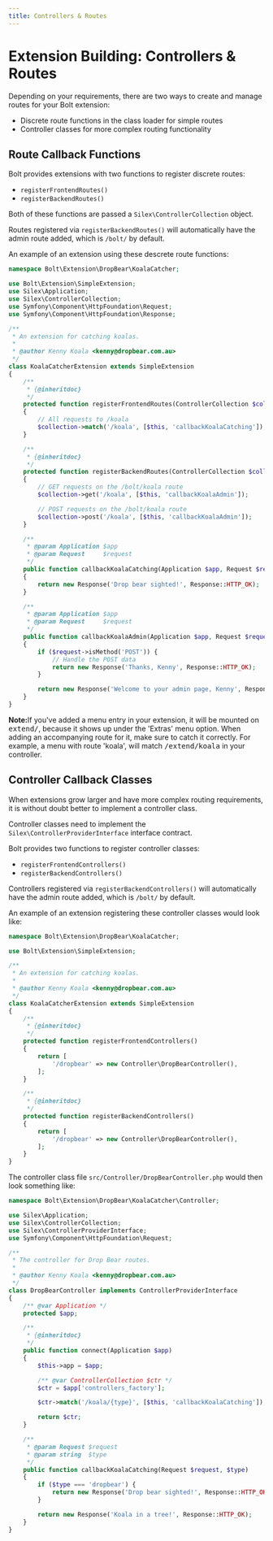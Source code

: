 ```yaml
---
title: Controllers & Routes
---
```

Extension Building: Controllers & Routes
========================================

Depending on your requirements, there are two ways to create and manage routes
for your Bolt extension:

  * Discrete route functions in the class loader for simple routes
  * Controller classes for more complex routing functionality

Route Callback Functions
------------------------

Bolt provides extensions with two functions to register discrete routes:

  * `registerFrontendRoutes()`
  * `registerBackendRoutes()`

Both of these functions are passed a `Silex\ControllerCollection` object.

Routes registered via `registerBackendRoutes()` will automatically have the
admin route added, which is `/bolt/` by default.

An example of an extension using these descrete route functions:

```php
namespace Bolt\Extension\DropBear\KoalaCatcher;

use Bolt\Extension\SimpleExtension;
use Silex\Application;
use Silex\ControllerCollection;
use Symfony\Component\HttpFoundation\Request;
use Symfony\Component\HttpFoundation\Response;

/**
 * An extension for catching koalas.
 *
 * @author Kenny Koala <kenny@dropbear.com.au>
 */
class KoalaCatcherExtension extends SimpleExtension
{
    /**
     * {@inheritdoc}
     */
    protected function registerFrontendRoutes(ControllerCollection $collection)
    {
        // All requests to /koala
        $collection->match('/koala', [$this, 'callbackKoalaCatching']);
    }

    /**
     * {@inheritdoc}
     */
    protected function registerBackendRoutes(ControllerCollection $collection)
    {
        // GET requests on the /bolt/koala route
        $collection->get('/koala', [$this, 'callbackKoalaAdmin']);

        // POST requests on the /bolt/koala route
        $collection->post('/koala', [$this, 'callbackKoalaAdmin']);
    }

    /**
     * @param Application $app
     * @param Request     $request
     */
    public function callbackKoalaCatching(Application $app, Request $request)
    {
        return new Response('Drop bear sighted!', Response::HTTP_OK);
    }

    /**
     * @param Application $app
     * @param Request     $request
     */
    public function callbackKoalaAdmin(Application $app, Request $request)
    {
        if ($request->isMethod('POST')) {
            // Handle the POST data
            return new Response('Thanks, Kenny', Response::HTTP_OK);
        }

        return new Response('Welcome to your admin page, Kenny', Response::HTTP_OK);
    }
}
```

<p class="note"> <strong>Note:</strong>If you've added a menu entry in your
extension, it will be mounted on <tt>extend/</tt>, because it shows up under
the 'Extras' menu option. When adding an accompanying route for it,  make sure
to catch it correctly. For example, a menu with route 'koala', will match
<tt>/extend/koala</tt> in your controller. </p>

Controller Callback Classes
---------------------------

When extensions grow larger and have more complex routing requirements, it is
without doubt better to implement a controller class.

Controller classes need to implement the `Silex\ControllerProviderInterface`
interface contract.

Bolt provides two functions to register controller classes:

  * `registerFrontendControllers()`
  * `registerBackendControllers()`

Controllers registered via `registerBackendControllers()` will automatically
have the admin route added, which is `/bolt/` by default.

An example of an extension registering these controller classes would look
like:

```php
namespace Bolt\Extension\DropBear\KoalaCatcher;

use Bolt\Extension\SimpleExtension;

/**
 * An extension for catching koalas.
 *
 * @author Kenny Koala <kenny@dropbear.com.au>
 */
class KoalaCatcherExtension extends SimpleExtension
{
    /**
     * {@inheritdoc}
     */
    protected function registerFrontendControllers()
    {
        return [
            '/dropbear' => new Controller\DropBearController(),
        ];
    }

    /**
     * {@inheritdoc}
     */
    protected function registerBackendControllers()
    {
        return [
            '/dropbear' => new Controller\DropBearController(),
        ];
    }
}
```

The controller class file `src/Controller/DropBearController.php` would
then look something like:

```php
namespace Bolt\Extension\DropBear\KoalaCatcher\Controller;

use Silex\Application;
use Silex\ControllerCollection;
use Silex\ControllerProviderInterface;
use Symfony\Component\HttpFoundation\Request;

/**
 * The controller for Drop Bear routes.
 *
 * @author Kenny Koala <kenny@dropbear.com.au>
 */
class DropBearController implements ControllerProviderInterface
{
    /** @var Application */
    protected $app;

    /**
     * {@inheritdoc}
     */
    public function connect(Application $app)
    {
        $this->app = $app;

        /** @var ControllerCollection $ctr */
        $ctr = $app['controllers_factory'];

        $ctr->match('/koala/{type}', [$this, 'callbackKoalaCatching']);

        return $ctr;
    }

    /**
     * @param Request $request
     * @param string  $type
     */
    public function callbackKoalaCatching(Request $request, $type)
    {
        if ($type === 'dropbear') {
            return new Response('Drop bear sighted!', Response::HTTP_OK);
        }

        return new Response('Koala in a tree!', Response::HTTP_OK);
    }
}
```

